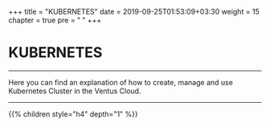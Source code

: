 +++
title = "KUBERNETES"
date = 2019-09-25T01:53:09+03:30
weight = 15
chapter = true
pre = "<b>      </b>"
+++

# **KUBERNETES**
___
Here you can find an explanation of how to create, manage and use Kubernetes Cluster in the Ventus Cloud.
___

{{% children style="h4" depth="1" %}}